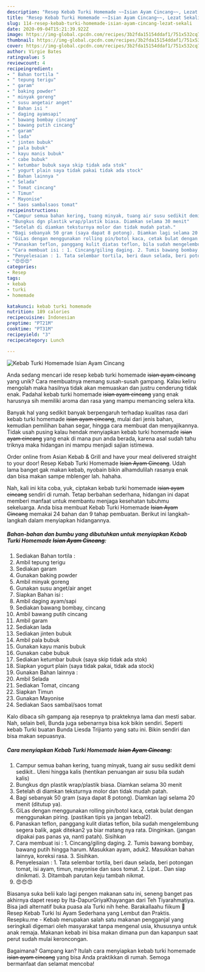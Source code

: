```yaml
---
description: "Resep Kebab Turki Homemade ~~Isian Ayam Cincang~~, Lezat Sekali"
title: "Resep Kebab Turki Homemade ~~Isian Ayam Cincang~~, Lezat Sekali"
slug: 114-resep-kebab-turki-homemade-isian-ayam-cincang-lezat-sekali
date: 2020-09-04T15:21:39.922Z
image: https://img-global.cpcdn.com/recipes/3b2fda15154ddaf1/751x532cq70/kebab-turki-homemade-isian-ayam-cincang-foto-resep-utama.jpg
thumbnail: https://img-global.cpcdn.com/recipes/3b2fda15154ddaf1/751x532cq70/kebab-turki-homemade-isian-ayam-cincang-foto-resep-utama.jpg
cover: https://img-global.cpcdn.com/recipes/3b2fda15154ddaf1/751x532cq70/kebab-turki-homemade-isian-ayam-cincang-foto-resep-utama.jpg
author: Virgie Bates
ratingvalue: 5
reviewcount: 4
recipeingredient:
- " Bahan tortila "
- " tepung terigu"
- " garam"
- " baking powder"
- " minyak goreng"
- " susu angetair anget"
- " Bahan isi "
- " daging ayamsapi"
- " bawang bombay cincang"
- " bawang putih cincang"
- " garam"
- " lada"
- " jinten bubuk"
- " pala bubuk"
- " kayu manis bubuk"
- " cabe bubuk"
- " ketumbar bubuk saya skip tidak ada stok"
- " yogurt plain saya tidak pakai tidak ada stock"
- " Bahan lainnya "
- " Selada"
- " Tomat cincang"
- " Timun"
- " Mayonise"
- " Saos sambalsaos tomat"
recipeinstructions:
- "Campur semua bahan kering, tuang minyak, tuang air susu sedikit demi sedikit.. Uleni hingga kalis (hentikan penuangan air susu bila sudah kalis)"
- "Bungkus dgn plastik wrap/plastik biasa. Diamkan selama 30 menit"
- "Setelah di diamkan teksturnya molor dan tidak mudah patah."
- "Bagi sebanyak 50 gram (saya dapat 8 potong). Diamkan lagi selama 20 menit (ditutup ya)."
- "GiLas dengan menggunakan rolling pin/botol kaca, cetak bulat dengan menggunakan piring. (pastikan tipis ya jangan tebal2)."
- "Panaskan teflon, panggang kulit diatas teflon, bila sudah mengelembung segera balik, agak ditekan2 ya biar matang nya rata. Dinginkan. (jangan dipakai pas panas ya, nanti patah). Sisihkan"
- "Cara membuat isi : 1. Cincang/giling daging. 2. Tumis bawang bombay, bawang putih hingga harum. Masukkan ayam, aduk2. Masukkan bahan lainnya, koreksi rasa. 3. Sisihkan."
- "Penyelesaian : 1. Tata selembar tortila, beri daun selada, beri potongan tomat, isi ayam, timun, mayonise dan saos tomat. 2. Lipat.. Dan siap dinikmati. 3. Ditambah parutan keju tambah nikmat."
- "😍😍😍"
categories:
- Resep
tags:
- kebab
- turki
- homemade

katakunci: kebab turki homemade 
nutrition: 189 calories
recipecuisine: Indonesian
preptime: "PT21M"
cooktime: "PT31M"
recipeyield: "3"
recipecategory: Lunch

---
```



![Kebab Turki Homemade ~~Isian Ayam Cincang~~](https://img-global.cpcdn.com/recipes/3b2fda15154ddaf1/751x532cq70/kebab-turki-homemade-isian-ayam-cincang-foto-resep-utama.jpg)

Anda sedang mencari ide resep kebab turki homemade ~~isian ayam cincang~~ yang unik? Cara membuatnya memang susah-susah gampang. Kalau keliru mengolah maka hasilnya tidak akan memuaskan dan justru cenderung tidak enak. Padahal kebab turki homemade ~~isian ayam cincang~~ yang enak harusnya sih memiliki aroma dan rasa yang mampu memancing selera kita.

Banyak hal yang sedikit banyak berpengaruh terhadap kualitas rasa dari kebab turki homemade ~~isian ayam cincang~~, mulai dari jenis bahan, kemudian pemilihan bahan segar, hingga cara membuat dan menyajikannya. Tidak usah pusing kalau hendak menyiapkan kebab turki homemade ~~isian ayam cincang~~ yang enak di mana pun anda berada, karena asal sudah tahu triknya maka hidangan ini mampu menjadi sajian istimewa.

Order online from Asian Kebab &amp; Grill and have your meal delivered straight to your door! Resep Kebab Turki Homemade ~~Isian Ayam Cincang~~. Udah lama banget gak makan kebab, nyobain bikin alhamdulilah rasanya enak dan bisa makan sampe mblenger lah. hahaha.


Nah, kali ini kita coba, yuk, ciptakan kebab turki homemade ~~isian ayam cincang~~ sendiri di rumah. Tetap berbahan sederhana, hidangan ini dapat memberi manfaat untuk membantu menjaga kesehatan tubuhmu sekeluarga. Anda bisa membuat Kebab Turki Homemade ~~Isian Ayam Cincang~~ memakai 24 bahan dan 9 tahap pembuatan. Berikut ini langkah-langkah dalam menyiapkan hidangannya.

<!--inarticleads1-->

##### Bahan-bahan dan bumbu yang dibutuhkan untuk menyiapkan Kebab Turki Homemade ~~Isian Ayam Cincang~~:

1. Sediakan  Bahan tortila :
1. Ambil  tepung terigu
1. Sediakan  garam
1. Gunakan  baking powder
1. Ambil  minyak goreng
1. Gunakan  susu anget/air anget
1. Siapkan  Bahan isi :
1. Ambil  daging ayam/sapi
1. Sediakan  bawang bombay, cincang
1. Ambil  bawang putih cincang
1. Ambil  garam
1. Sediakan  lada
1. Sediakan  jinten bubuk
1. Ambil  pala bubuk
1. Gunakan  kayu manis bubuk
1. Gunakan  cabe bubuk
1. Sediakan  ketumbar bubuk (saya skip tidak ada stok)
1. Siapkan  yogurt plain (saya tidak pakai, tidak ada stock)
1. Gunakan  Bahan lainnya :
1. Ambil  Selada
1. Sediakan  Tomat, cincang
1. Siapkan  Timun
1. Gunakan  Mayonise
1. Sediakan  Saos sambal/saos tomat


Kalo dibaca sih gampang aja resepnya tp prakteknya lama dan mesti sabar. Nah, selain beli, Bunda juga sebenarnya bisa kok bikin sendiri. Seperti kebab Turki buatan Bunda Liesda Trijianto yang satu ini. Bikin sendiri dan bisa makan sepuasnya. 

<!--inarticleads2-->

##### Cara menyiapkan Kebab Turki Homemade ~~Isian Ayam Cincang~~:

1. Campur semua bahan kering, tuang minyak, tuang air susu sedikit demi sedikit.. Uleni hingga kalis (hentikan penuangan air susu bila sudah kalis)
1. Bungkus dgn plastik wrap/plastik biasa. Diamkan selama 30 menit
1. Setelah di diamkan teksturnya molor dan tidak mudah patah.
1. Bagi sebanyak 50 gram (saya dapat 8 potong). Diamkan lagi selama 20 menit (ditutup ya).
1. GiLas dengan menggunakan rolling pin/botol kaca, cetak bulat dengan menggunakan piring. (pastikan tipis ya jangan tebal2).
1. Panaskan teflon, panggang kulit diatas teflon, bila sudah mengelembung segera balik, agak ditekan2 ya biar matang nya rata. Dinginkan. (jangan dipakai pas panas ya, nanti patah). Sisihkan
1. Cara membuat isi : 1. Cincang/giling daging. 2. Tumis bawang bombay, bawang putih hingga harum. Masukkan ayam, aduk2. Masukkan bahan lainnya, koreksi rasa. 3. Sisihkan.
1. Penyelesaian : 1. Tata selembar tortila, beri daun selada, beri potongan tomat, isi ayam, timun, mayonise dan saos tomat. 2. Lipat.. Dan siap dinikmati. 3. Ditambah parutan keju tambah nikmat.
1. 😍😍😍


Biasanya suka belii kalo lagi pengen makanan satu ini, seneng banget pas akhirnya dapet resep by Ita-DapurGriyaKhayangan dari Teh Tiyarahmatiya. Bisa jadi alternatif buka puasa ala Turki nih hehe. Barakallaahu fiikum 💜 Resep Kebab Turki Isi Ayam Sederhana yang Lembut dan Praktis. Resepku.me - Kebab merupakan salah satu makanan pengganjal yang seringkali digemari oleh masyarakat tanpa mengenal usia, khususnya untuk anak remaja. Makanan kebab ini bisa makan dimana pun dan kapanpun saat perut sudah mulai keroncongan. 

Bagaimana? Gampang kan? Itulah cara menyiapkan kebab turki homemade ~~isian ayam cincang~~ yang bisa Anda praktikkan di rumah. Semoga bermanfaat dan selamat mencoba!
